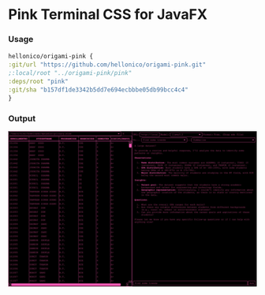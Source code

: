 # Pink Terminal CSS for JavaFX

### Usage

```clojure
hellonico/origami-pink {
:git/url "https://github.com/hellonico/origami-pink.git"
;:local/root "../origami-pink/pink"
:deps/root "pink"
:git/sha "b157df1de3342b5dd7e694ecbbbe05db99bcc4c4"
}
```

### Output
![img.png](img.png)